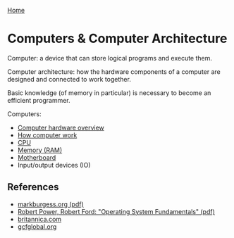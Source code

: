 [Home](../../README.md)

# Computers & Computer Architecture

Computer: a device that can store logical programs and execute them.

Computer architecture: how the hardware components of a computer are designed and connected to work together.

Basic knowledge (of memory in particular) is necessary to become an efficient programmer.

Computers:
- [Computer hardware overview](./hardware.md)
- [How computer work](./computer.md)
- [CPU](./cpu.md)
- [Memory (RAM)](./memory.md)
- [Motherboard](./motherboard.md)
- Input/output devices (IO)

## References
- [markburgess.org (pdf)](http://markburgess.org/os/os.pdf)
- [Robert Power, Robert Ford: "Operating System Fundamentals" (pdf)](https://citeseerx.ist.psu.edu/viewdoc/download?doi=10.1.1.464.682&rep=rep1&type=pdf)
- [britannica.com](https://www.britannica.com/technology/computer)
- [gcfglobal.org](https://edu.gcfglobal.org/en/computerbasics/inside-a-computer/1/)
